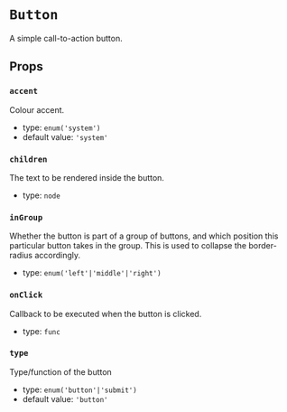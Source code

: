 `Button`
========

A simple call-to-action button.

Props
-----

### `accent`

Colour accent.

- type: `enum('system')`
- default value: `'system'`


### `children`

The text to be rendered inside the button.

- type: `node`


### `inGroup`

Whether the button is part of a group of buttons, and which position this particular button takes in the group. This is used to collapse the border-radius accordingly.

- type: `enum('left'|'middle'|'right')`


### `onClick`

Callback to be executed when the button is clicked.

- type: `func`


### `type`

Type/function of the button

- type: `enum('button'|'submit')`
- default value: `'button'`

